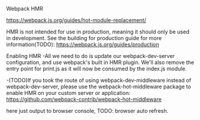 Webpack HMR

https://webpack.js.org/guides/hot-module-replacement/

HMR is not intended for use in production, meaning it should only be used in development. See the building for production guide for more information(TODO):
https://webpack.js.org/guides/production


Enabling HMR
-All we need to do is update our webpack-dev-server configuration, and use webpack's built in HMR plugin. We'll also remove the entry point for print.js as it will now be consumed by the index.js module.

-(TODO)If you took the route of using webpack-dev-middleware instead of webpack-dev-server, please use the webpack-hot-middleware package to enable HMR on your custom server or application:
https://github.com/webpack-contrib/webpack-hot-middleware

here just output to browser console, TODO: browser auto refresh.



